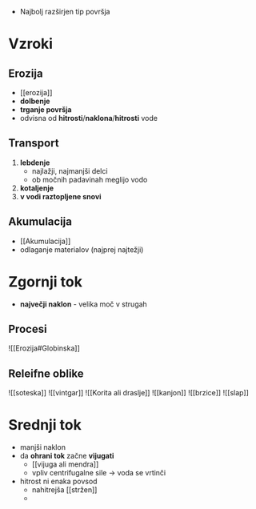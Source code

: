 - Najbolj razširjen tip površja
# Vzroki
## Erozija
- [[erozija]]
- **dolbenje**
- **trganje površja**
- odvisna od **hitrosti**/**naklona**/**hitrosti** vode
## Transport
1. **lebdenje**
	- najlažji, najmanjši delci
	- ob močnih padavinah meglijo vodo
2. **kotaljenje**
3. **v vodi raztopljene snovi**
## Akumulacija
- [[Akumulacija]]
- odlaganje materialov (najprej najtežji)

# Zgornji tok
- **največji naklon** - velika moč v strugah
## Procesi
![[Erozija#Globinska]]
## Releifne oblike
![[soteska]]
![[vintgar]]
![[Korita ali draslje]]
![[kanjon]]
![[brzice]]
![[slap]]
# Srednji tok
- manjši naklon
- da **ohrani tok** začne **vijugati**
	- [[vijuga ali mendra]]
	- vpliv centrifugalne sile $\rightarrow$ voda se vrtinči
- hitrost ni enaka povsod 
	- nahitrejša [[stržen]]
	- 